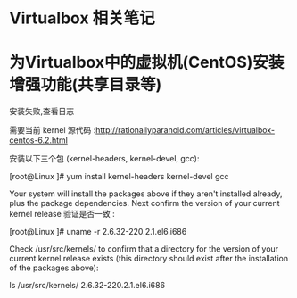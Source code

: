 # Virtualbox 相关笔记

# 为Virtualbox中的虚拟机(CentOS)安装增强功能(共享目录等)

安装失败,查看日志

需要当前 kernel 源代码 :http://rationallyparanoid.com/articles/virtualbox-centos-6.2.html

安装以下三个包 (kernel-headers, kernel-devel, gcc):

  [root@Linux ]# yum install kernel-headers kernel-devel gcc

Your system will install the packages above if they aren't installed already, plus the package   dependencies. Next confirm the version of your current kernel release 验证是否一致 :

  [root@Linux ]# uname -r
  2.6.32-220.2.1.el6.i686

Check /usr/src/kernels/ to confirm that a directory for the version of your current kernel release exists (this directory should exist after the installation of the packages above):

  ls /usr/src/kernels/
2.6.32-220.2.1.el6.i686